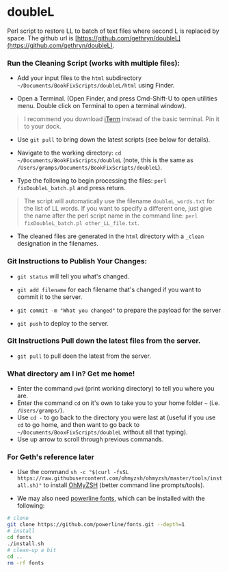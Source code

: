 # doubleL
Perl script to restore LL to batch of text files where second L is replaced by space.  The github url is [https://github.com/gethryn/doubleL](https://github.com/gethryn/doubleL).

### Run the Cleaning Script (works with multiple files):

* Add your input files to the `html` subdirectory `~/Documents/BookFixScripts/doubleL/html` using Finder.

* Open a Terminal. (Open Finder, and press Cmd-Shift-U to open utilities menu.  Double click on Terminal to open a terminal window).
> I recommend you download [iTerm](https://iterm2.com) instead of the basic terminal. Pin it to your dock.

* Use `git pull` to bring down the latest scripts (see below for details). 

* Navigate to the working directory: `cd ~/Documents/BookFixScripts/doubleL` (note, this is the same as `/Users/gramps/Documents/BookFixScripts/doubleL`).

* Type the following to begin processing the files: `perl fixDoubleL_batch.pl` and press return.  

> The script will automatically use the filename `doubleL_words.txt` for the list of LL words.  If you want to specify a different one, just give the name after the perl script name in the command line: `perl fixDoubleL_batch.pl other_LL_file.txt`.

* The cleaned files are generated in the `html` directory with a `_clean` designation in the filenames.


### Git Instructions to Publish Your Changes:
* `git status` will tell you what's changed.

* `git add filename` for each filename that's changed if you want to commit it to the server.

* `git commit -m "What you changed"` to prepare the payload for the server

* `git push` to deploy to the server.


### Git Instructions Pull down the latest files from the server.

* `git pull` to pull doen the latest from the server.


### What directory am I in? Get me home!
* Enter the command `pwd` (print working directory) to tell you where you are.
* Enter the command `cd` on it's own to take you to your home folder `~` (i.e. `/Users/gramps/`).
* Use `cd -` to go back to the directory you were last at (useful if you use `cd` to go home, and then want to go back to `~/Documents/BooxFixScripts/doubleL` without all that typing).
* Use up arrow to scroll through previous commands.


### For Geth's reference later
* Use the command `sh -c "$(curl -fsSL https://raw.githubusercontent.com/ohmyzsh/ohmyzsh/master/tools/install.sh)"` to install [OhMyZSH](https://github.com/ohmyzsh/ohmyzsh) (better command line prompts/tools). 

* We may also need [powerline fonts](https://github.com/powerline/fonts), which can be installed with the following:
```sh
# clone
git clone https://github.com/powerline/fonts.git --depth=1
# install
cd fonts
./install.sh
# clean-up a bit
cd ..
rm -rf fonts
```
